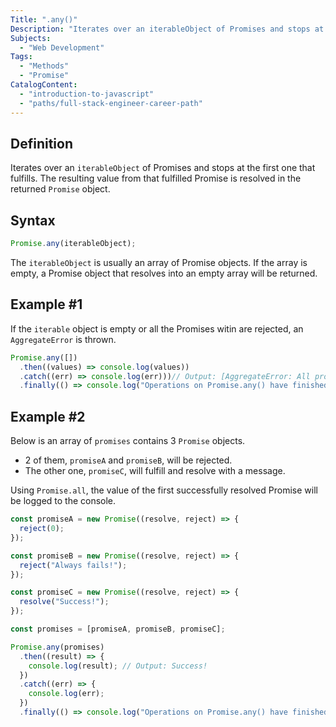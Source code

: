 ```yaml
---
Title: ".any()"
Description: "Iterates over an iterableObject of Promises and stops at the first one that fulfills. The resulting value from that fulfilled Promise is resolved in the returned Promise object."
Subjects:
  - "Web Development"
Tags:
  - "Methods"
  - "Promise"
CatalogContent:
  - "introduction-to-javascript"
  - "paths/full-stack-engineer-career-path"
---
```


## Definition

Iterates over an `iterableObject` of Promises and stops at the first one that fulfills. The resulting value from that fulfilled Promise is resolved in the returned `Promise` object.

## Syntax

```js
Promise.any(iterableObject);
```

The `iterableObject` is usually an array of Promise objects. If the array is empty, a Promise object that resolves into an empty array will be returned.

## Example #1

If the `iterable` object is empty or all the Promises witin are rejected, an `AggregateError` is thrown.

```js
Promise.any([])
  .then((values) => console.log(values))
  .catch((err) => console.log(err)))// Output: [AggregateError: All promises were rejected]
  .finally(() => console.log("Operations on Promise.any() have finished."))
```

## Example #2

Below is an array of `promises` contains 3 `Promise` objects.

- 2 of them, `promiseA` and `promiseB`, will be rejected.
- The other one, `promiseC`, will fulfill and resolve with a message.

Using `Promise.all`, the value of the first successfully resolved Promise will be logged to the console.

```js
const promiseA = new Promise((resolve, reject) => {
  reject(0);
});

const promiseB = new Promise((resolve, reject) => {
  reject("Always fails!");
});

const promiseC = new Promise((resolve, reject) => {
  resolve("Success!");
});

const promises = [promiseA, promiseB, promiseC];

Promise.any(promises)
  .then((result) => {
    console.log(result); // Output: Success!
  })
  .catch((err) => {
    console.log(err);
  })
  .finally(() => console.log("Operations on Promise.any() have finished."));
```

